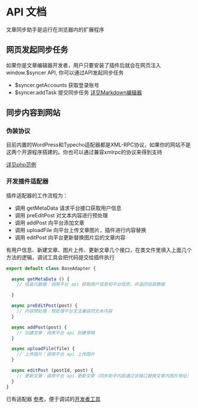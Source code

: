 # API 文档
文章同步助手是运行在浏览器内的扩展程序

## 网页发起同步任务
如果你是文章编辑器开发者，用户只要安装了插件后就会在网页注入window.$syncer API, 你可以通过API发起同步任务
- $syncer.getAccounts 获取登录账号
- $syncer.addTask 提交同步任务 [详见Markdown编辑器](https://github.com/wechatsync/Wechatsync/blob/master/packages/markdown-editor/src/Main.vue#L439)

## 同步内容到网站

### 伪装协议
目前内置的WordPress和Typecho适配器都是XML-RPC协议，如果你的网站不是这两个开源程序搭建的。你也可以通过兼容xmlrpc的协议来得到支持

[详见php范例](intergrations/php/)


### 开发插件适配器

插件适配器的工作流程为：
- 调用 getMetaData 请求平台接口获取用户信息
- 调用 preEditPost 对文本内容进行预处理
- 调用 addPost 向平台添加文章
- 调用 uploadFile 向平台上传文章图片，插件进行内容替换
- 调用 editPost 向平台更新替换图片后的文章内容

有用户信息、新建文章、图片上传、更新文章几个接口，在类文件里填入上面几个方法的逻辑，调试工具会把代码提交给插件执行

``` js
export default class BaseAdapter {

  async getMetaData () {
    // 组装元数据：调用平台 api 获取用户信息和平台信息，并返回组装数据

  }

  async preEditPost(post) {
    // 内容预处理：预处理平台无法兼容的文本内容
  }

  async addPost(post) {
    // 创建文章：调用平台 api 创建草稿
  }

  async uploadFile(file) {
    // 上传图片：调用平台 api 上传图片
  }

  async editPost (postId, post) {
    // 更新文章：调用平台 api 更新文章（同步助手内部通过该接口替换文章内图片地址）
  }
}
```

已有适配器 [参考](https://github.com/wechatsync/Wechatsync/tree/master/packages/%40wechatsync/drivers)，便于调试的[开发者工具](https://developer.wechatsync.com/?utm_source=doc)
